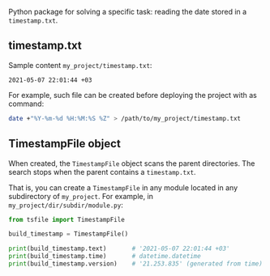 Python package for solving a specific task: reading the date stored in 
a `timestamp.txt`. 

## timestamp.txt

Sample content `my_project/timestamp.txt`:

``` text
2021-05-07 22:01:44 +03
```

For example, such file can be created before deploying the project with as command:
``` bash 
date +"%Y-%m-%d %H:%M:%S %Z" > /path/to/my_project/timestamp.txt
```

## TimestampFile object

When created, the `TimestampFile` object scans the parent directories. The 
search stops when the parent contains a `timestamp.txt`.

That is, you can create a `TimestampFile` in any module located in any 
subdirectory of `my_project`. For example, in `my_project/dir/subdir/module.py`:

``` python
from tsfile import TimestampFile

build_timestamp = TimestampFile()

print(build_timestamp.text)       # '2021-05-07 22:01:44 +03'
print(build_timestamp.time)       # datetime.datetime
print(build_timestamp.version)    # '21.253.835' (generated from time)
```
